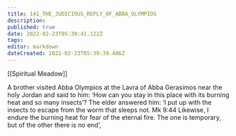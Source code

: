 ```yaml
---
title: 141_THE_JUDICIOUS_REPLY_OF_ABBA_OLYMPIOS
description: 
published: true
date: 2022-02-23T05:39:41.122Z
tags: 
editor: markdown
dateCreated: 2022-02-23T05:39:39.406Z
---
```


[[Spiritual Meadow]]
 
A brother visited Abba Olympios at the Lavra of Abba Gerasimos near the holy Jordan and said to him: ‘How can you stay in this place with its burning heat and so many insects’? The elder answered him: ‘I put up with the insects to escape from the worm that sleeps not. Mk 9:44 Likewise, I endure the burning heat for fear of the eternal fire. The one is temporary, but of the other there is no end’,
